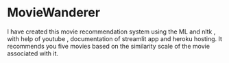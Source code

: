 # MovieWanderer
I have created this movie recommendation system using the ML and nltk , with help of youtube , documentation of streamlit app and heroku hosting. It recommends you five movies based on the similarity scale of the movie associated with it.
